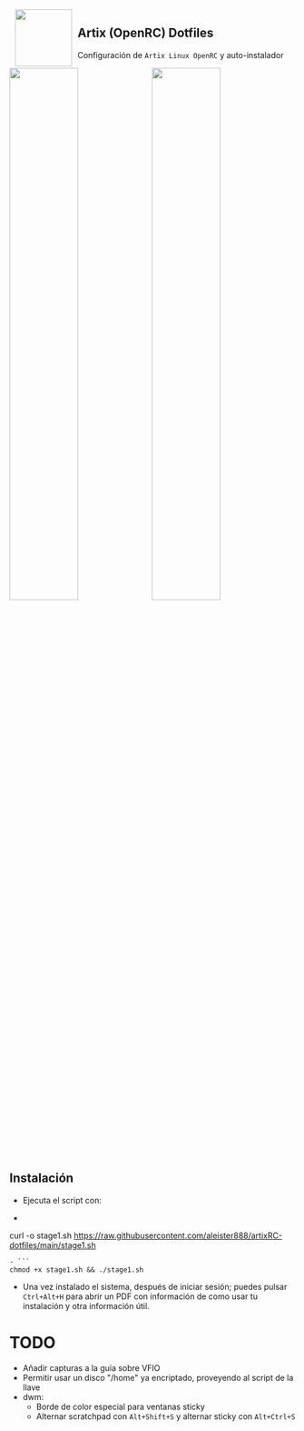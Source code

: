 <img src="https://raw.githubusercontent.com/aleister888/artixRC-dotfiles/master/assets/artix-linux.png" align="left" height="100px" hspace="10px" vspace="0px">

## Artix (OpenRC) Dotfiles

Configuración de `Artix Linux OpenRC` y auto-instalador

<p float="center">
    <img src="https://raw.githubusercontent.com/aleister888/artixRC-dotfiles/main/assets/screenshot1.jpg" width="49%" />
    <img src="https://raw.githubusercontent.com/aleister888/artixRC-dotfiles/main/assets/screenshot2.jpg" width="49%" />
</p>

## Instalación

- Ejecuta el script con:
- ```
curl -o stage1.sh https://raw.githubusercontent.com/aleister888/artixRC-dotfiles/main/stage1.sh
```
- ```
chmod +x stage1.sh && ./stage1.sh
```
- Una vez instalado el sistema, después de iniciar sesión; puedes pulsar `Ctrl+Alt+H` para abrir un PDF con información de como usar tu instalación y otra información útil.

# TODO

- Añadir capturas a la guía sobre VFIO
- Permitir usar un disco "/home" ya encriptado, proveyendo al script de la llave
- dwm:
    - Borde de color especial para ventanas sticky
    - Alternar scratchpad con `Alt+Shift+S` y alternar sticky con `Alt+Ctrl+S`
